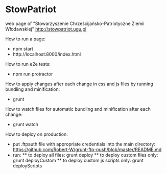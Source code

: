 # StowPatriot
web page of "Stowarzyszenie Chrześcijańsko-Patriotyczne Ziemii Włodawskiej"
http://stowpatriot.ugu.pl

How to run a page:
* npm start
* http://localhost:8000/index.html

How to run e2e tests:
* npm run protractor

How to apply changes after each change in css and js files by running bundling and minification:
* grunt

How to watch files for automatic bundling and minification after each change:
* grunt watch

How to deploy on production:
* put .ftpauth file with appropriate credentials into the main directory:
https://github.com/Robert-W/grunt-ftp-push/blob/master/README.md
* run:
** to deploy all files: grunt deploy
** to deploy custom files only: grunt deployCustom
** to deploy custom js scripts only: grunt deployScripts